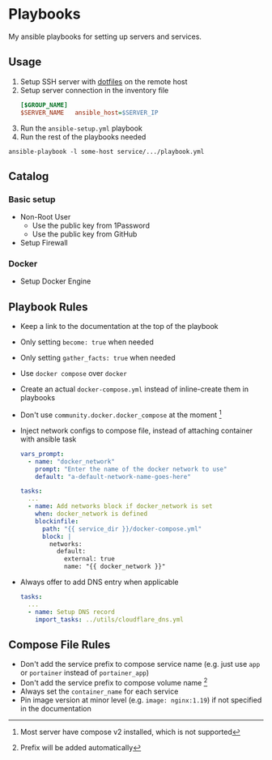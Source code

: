 # Playbooks

My ansible playbooks for setting up servers and services.

## Usage

1. Setup SSH server with [dotfiles](https://github.com/tomy0000000/dotfiles) on the remote host
2. Setup server connection in the inventory file
   ```ini
   [$GROUP_NAME]
   $SERVER_NAME   ansible_host=$SERVER_IP
   ```
3. Run the `ansible-setup.yml` playbook
4. Run the rest of the playbooks needed

```shell
ansible-playbook -l some-host service/.../playbook.yml
```

## Catalog

### Basic setup

- Non-Root User
  - Use the public key from 1Password
  - Use the public key from GitHub
- Setup Firewall

### Docker

- Setup Docker Engine

## Playbook Rules

- Keep a link to the documentation at the top of the playbook
- Only setting `become: true` when needed
- Only setting `gather_facts: true` when needed
- Use `docker compose` over `docker`
- Create an actual `docker-compose.yml` instead of inline-create them in playbooks
- Don't use `community.docker.docker_compose` at the moment [^1]
- Inject network configs to compose file, instead of attaching container with ansible task

  ```yaml
  vars_prompt:
    - name: "docker_network"
      prompt: "Enter the name of the docker network to use"
      default: "a-default-network-name-goes-here"

  tasks:
    ...
    - name: Add networks block if docker_network is set
      when: docker_network is defined
      blockinfile:
        path: "{{ service_dir }}/docker-compose.yml"
        block: |
          networks:
            default:
              external: true
              name: "{{ docker_network }}"
  ```

- Always offer to add DNS entry when applicable

  ```yaml
  tasks:
    ...
    - name: Setup DNS record
      import_tasks: ../utils/cloudflare_dns.yml
  ```

## Compose File Rules

- Don't add the service prefix to compose service name (e.g. just use `app` or `portainer` instead of `portainer_app`)
- Don't add the service prefix to compose volume name [^2]
- Always set the `container_name` for each service
- Pin image version at minor level (e.g. `image: nginx:1.19`) if not specified in the documentation

[^1]: Most server have compose v2 installed, which is not supported
[^2]: Prefix will be added automatically
